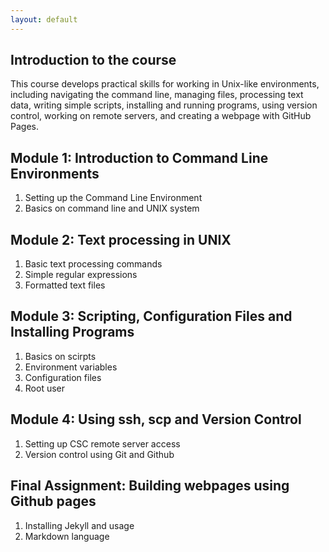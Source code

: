 ```yaml
---
layout: default
---
```


## Introduction to the course

This course develops practical skills for working in Unix-like environments, including navigating the command line, managing files, processing text data, writing simple scripts, installing and running programs, using version control, working on remote servers, and creating a webpage with GitHub Pages.

## Module 1: Introduction to Command Line Environments

1. Setting up the Command Line Environment
2. Basics on command line and UNIX system


## Module 2: Text processing in UNIX

1. Basic text processing commands
2. Simple regular expressions
3. Formatted text files


## Module 3: Scripting, Configuration Files and Installing Programs

1. Basics on scirpts
2. Environment variables
3. Configuration files
4. Root user

## Module 4: Using ssh, scp and Version Control

1. Setting up CSC remote server access
2. Version control using Git and Github


## Final Assignment: Building webpages using Github pages

1. Installing Jekyll and usage
2. Markdown language

